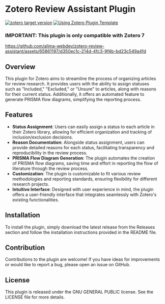 # Zotero Review Assistant Plugin

[![zotero target version](https://img.shields.io/badge/Zotero-7-green?style=flat-square&logo=zotero&logoColor=CC2936)](https://www.zotero.org)
[![Using Zotero Plugin Template](https://img.shields.io/badge/Using-Zotero%20Plugin%20Template-blue?style=flat-square&logo=github)](https://github.com/windingwind/zotero-plugin-template)

### IMPORTANT: This plugin is only compatible with Zotero 7

https://github.com/alima-webdev/zotero-review-assistant/assets/65861197/d350ec1c-214d-4fc3-9f4b-bd23c549a4fd

## Overview

This plugin for Zotero aims to streamline the process of organizing articles for review research. It provides users with the ability to assign statuses such as "Included," "Excluded," or "Unsure" to articles, along with reasons for their current status. Additionally, it offers an automated feature to generate PRISMA flow diagrams, simplifying the reporting process.

## Features

-   **Status Assignment**: Users can easily assign a status to each article in their Zotero library, allowing for efficient organization and tracking of inclusion/exclusion decisions.
-   **Reason Documentation**: Alongside status assignment, users can provide detailed reasons for each status, facilitating transparency and reproducibility in the review process.
-   **PRISMA Flow Diagram Generation**: The plugin automates the creation of PRISMA flow diagrams, saving time and effort in reporting the flow of literature through the review process.
-   **Customization**: The plugin is customizable to fit various review methodologies and reporting standards, ensuring flexibility for different research projects.
-   **Intuitive Interface**: Designed with user experience in mind, the plugin offers a user-friendly interface that integrates seamlessly with Zotero's existing functionalities.

## Installation

To install the plugin, simply download the latest release from the Releases section and follow the installation instructions provided in the README file.

## Contribution

Contributions to the plugin are welcome! If you have ideas for improvements or would like to report a bug, please open an issue on GitHub.

## License

This plugin is released under the GNU GENERAL PUBLIC license. See the LICENSE file for more details.
